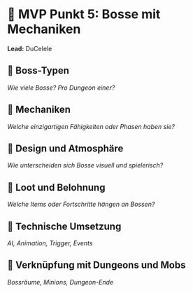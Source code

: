 # 👑 MVP Punkt 5: Bosse mit Mechaniken
**Lead:** DuCelele

## 🔹 Boss-Typen
_Wie viele Bosse? Pro Dungeon einer?_

## 🔹 Mechaniken
_Welche einzigartigen Fähigkeiten oder Phasen haben sie?_

## 🔹 Design und Atmosphäre
_Wie unterscheiden sich Bosse visuell und spielerisch?_

## 🔹 Loot und Belohnung
_Welche Items oder Fortschritte hängen an Bossen?_

## 🔹 Technische Umsetzung
_AI, Animation, Trigger, Events_

## 🔹 Verknüpfung mit Dungeons und Mobs
_Bossräume, Minions, Dungeon-Ende_